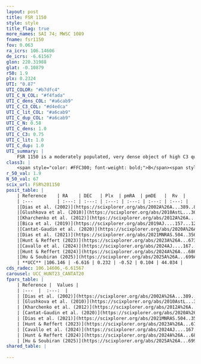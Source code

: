 ```yaml
---
layout: post
title: FSR 1150
style: style
title_flag: true
more_names: SAI 74; MWSC 1089
fname: fsr1150
fov: 0.063
ra_icrs: 106.14606
de_icrs: -6.61567
glon: 220.31988
glat: -0.10879
r50: 1.9
plx: 0.2324
UTI: "0.87"
UTI_COLOR: "#b7dfc4"
UTI_C_N_COL: "#f4fada"
UTI_C_dens_COL: "#a6cab9"
UTI_C_C3_COL: "#d4edca"
UTI_C_lit_COL: "#a6cab9"
UTI_C_dup_COL: "#a6cab9"
UTI_C_N: 0.58
UTI_C_dens: 1.0
UTI_C_C3: 0.75
UTI_C_lit: 1.0
UTI_C_dup: 1.0
UTI_summary: |
    FSR 1150 is a moderately populated, very dense object of high C3 quality. It is very well-studied in the literature.
class3: |
    <span style="color: #FFC300; font-weight: bold;">B</span><span style="color: green; font-weight: bold;">A</span>
r_50_val: 1.9
N_50_val: 67
scix_url: FSR%201150
posit_table: |
    | Reference    | RA    | DEC   | Plx  | pmRA  | pmDE   |  Rv  |
    | :---         | :---: | :---: | :---: | :---: | :---: | :---: |
    |[Dias et al. (2002)](https://scixplorer.org/abs/2002A%26A...389..871D) | 106.154 | -6.611 | -- | -0.91 | -1.63 | -- |
    |[Glushkova et al. (2010)](https://scixplorer.org/abs/2010AstL...36...75G) | 106.153 | -6.611 | -- | -- | -- | -- |
    |[Kharchenko et al. (2012)](https://scixplorer.org/abs/2012A%26A...543A.156K) | 106.153 | -6.6 | -- | 1.42 | -1.99 | -- |
    |[Bica et al. (2019)](https://scixplorer.org/abs/2019AJ....157...12B) | 106.149 | -6.609 | -- | -- | -- | -- |
    |[Cantat-Gaudin et al. (2020)](https://scixplorer.org/abs/2020A%26A...640A...1C) | 106.146 | -6.621 | 0.224 | -0.5 | 0.102 | -- |
    |[Dias et al. (2021)](https://scixplorer.org/abs/2021MNRAS.504..356D) | 106.142 | -6.622 | 0.226 | -0.499 | 0.105 | -- |
    |[Hunt & Reffert (2023)](https://scixplorer.org/abs/2023A%26A...673A.114H) | 106.151 | -6.616 | 0.224 | -0.505 | 0.111 | 64.049 |
    |[Cavallo et al. (2024)](https://scixplorer.org/abs/2024AJ....167...12C) | 106.136 | -6.616 | 0.227 | -- | -- | -- |
    |[Hunt & Reffert (2024)](https://scixplorer.org/abs/2024A%26A...686A..42H) | 106.151 | -6.616 | 0.224 | -0.505 | 0.111 | 64.049 |
    |[Hu & Soubiran (2025)](https://scixplorer.org/abs/2025A%26A...699A.246H) | 106.136 | -6.616 | -- | -- | -- | -- |
    | **UCC** |106.146 | -6.616 | 0.232 | -0.52 | 0.104 | 44.034 | 
cds_radec: 106.14606,-6.61567
carousel: UCC_HUNT23_CANTAT20
fpars_table: |
    | Reference |  Values |
    | :---  |  :---:  |
    | [Dias et al. (2002)](https://scixplorer.org/abs/2002A%26A...389..871D) | `E(B-V)=0.729, Dist=5664.0, Age=8.8` |
    | [Glushkova et al. (2010)](https://scixplorer.org/abs/2010AstL...36...75G) | `E(B-V)=0.94, Dm=13.6, Age=8.3` |
    | [Kharchenko et al. (2012)](https://scixplorer.org/abs/2012A%26A...543A.156K) | `e_bv=0.729, distance=5664, log_age=8.8` |
    | [Cantat-Gaudin et al. (2020)](https://scixplorer.org/abs/2020A%26A...640A...1C) | `AVNN=0.9, DMNN=12.73, AgeNN=8.85` |
    | [Dias et al. (2021)](https://scixplorer.org/abs/2021MNRAS.504..356D) | `Av=1.096, Dist=2707, logage=8.882, [Fe/H]=0.262` |
    | [Hunt & Reffert (2023)](https://scixplorer.org/abs/2023A%26A...673A.114H) | `AV50=1.682, diffAV50=2.079, MOD50=12.818, logAge50=8.516` |
    | [Cavallo et al. (2024)](https://scixplorer.org/abs/2024AJ....167...12C) | `AV50=1.71, dMod50=12.86, logAge50=8.71, [Fe/H]50=0.44` |
    | [Hunt & Reffert (2024)](https://scixplorer.org/abs/2024A%26A...686A..42H) | `MassJ=1034.51` |
    | [Hu & Soubiran (2025)](https://scixplorer.org/abs/2025A%26A...699A.246H) | `MA22=-0.28, MA23f=-0.52, MA23g=-0.34, MK24=-0.3, MF24=-0.5` |
shared_table: |
    
---
```

